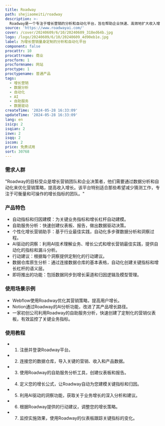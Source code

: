 ```yaml
---
title: Roadway
path: shejiaomeiti/roadway
description: >-
  Roadway是一个专注于增长营销的分析和自动化平台，旨在帮助企业快速、高效地扩大收入增长。它通过数据驱动的分析和洞察自动化，帮助企业专注于关键的增长指标和杠杆。Roadway提供了一个个性化的增长营销助手，使用AI技术进行自动化的指标和漏斗分析，并提供定制化的行动建议。此外，它还允许用户通过自助服务分析，快速创建仪表板、报告，并做出数据驱动的决策。Roadway的分析是仓库原生的，可以快速连接数据仓库中的基本表格，创建关键指标和增长杠杆的语义层。
source: 'https://www.roadwayai.com/'
cover: /cover/20240609/6/10/20240609_318ed64b.jpg
logo: /logo/20240609/6/10/20240609_4d90eb1e.jpg
label: 为增长营销量身定制的分析和自动化平台
component: false
procattr: 10
procattrname: 商业
procform: 1
procformname: 网站
proctype: 1
proctypename: 普通产品
tags:
  - 增长营销
  - 数据分析
  - 自动化
  - AI
  - 自助服务
  - 数据驱动
createTime: '2024-05-28 16:33:09'
updateTime: '2024-05-28 16:33:09'
lang: en
isicp: 2
isqian: 2
iswx: 2
isqq: 2
iscom: 2
price: 免费试用
sort: 30768
---
```




### 需求人群
"Roadway的目标受众是增长营销团队和企业决策者，他们需要通过数据分析和自动化来优化营销策略，提高收入增长。该平台特别适合那些希望减少猜测工作，专注于可衡量和可操作的增长指标的团队。"

### 产品特色
* 自动指标和归因建模：为关键业务指标和增长杠杆自动建模。
* 自助服务分析：快速创建仪表板、报告，做出数据驱动决策。
* 个性化增长营销助手：基于行业最佳实践，自动化多步骤数据分析和洞察过程。
* AI驱动的洞察：利用AI技术理解业务、增长公式和增长营销最佳实践，提供自动化的指标和漏斗分析。
* 行动建议：根据每个洞察提供定制化的行动建议。
* 数据仓库原生分析：通过连接数据仓库的基本表格，自动化创建关键指标和增长杠杆的语义层。
* 即将推出的功能：包括数据同步到增长渠道和归因逻辑及模型管理。

### 使用场景示例
* Webflow使用Roadway优化其营销策略，提高用户增长。
* Notion通过Roadway的AI分析功能，改进了其产品增长路径。
* 一家初创公司利用Roadway的自助服务分析，快速创建了定制化的营销仪表板，有效监控了关键业务指标。

### 使用教程
* 1. 注册并登录Roadway平台。
* 2. 连接您的数据仓库，导入关键的营销、收入和产品数据。
* 3. 使用Roadway的自助服务分析工具，创建仪表板和报告。
* 4. 定义您的增长公式，让Roadway自动为您建模关键指标和归因。
* 5. 利用AI驱动的洞察功能，获取关于业务增长的深入分析和建议。
* 6. 根据Roadway提供的行动建议，调整您的增长策略。
* 7. 监控实施效果，使用Roadway的仪表板跟踪关键指标的变化。

  
